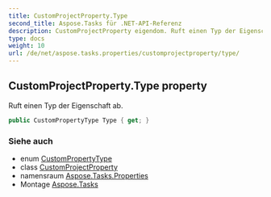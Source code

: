 ```yaml
---
title: CustomProjectProperty.Type
second_title: Aspose.Tasks für .NET-API-Referenz
description: CustomProjectProperty eigendom. Ruft einen Typ der Eigenschaft ab.
type: docs
weight: 10
url: /de/net/aspose.tasks.properties/customprojectproperty/type/
---
```

## CustomProjectProperty.Type property

Ruft einen Typ der Eigenschaft ab.

```csharp
public CustomPropertyType Type { get; }
```

### Siehe auch

* enum [CustomPropertyType](../../custompropertytype/)
* class [CustomProjectProperty](../)
* namensraum [Aspose.Tasks.Properties](../../customprojectproperty/)
* Montage [Aspose.Tasks](../../../)


